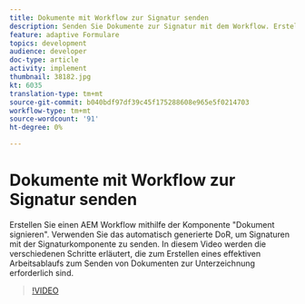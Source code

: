 ```yaml
---
title: Dokumente mit Workflow zur Signatur senden
description: Senden Sie Dokumente zur Signatur mit dem Workflow. Erstellen Sie einen AEM Workflow mithilfe der Komponente "Dokument signieren". Verwenden Sie das automatisch generierte DoR, um Signaturen mit der Signaturkomponente zu senden. In diesem Video werden die verschiedenen Schritte erläutert, die zum Erstellen eines effektiven Arbeitsablaufs zum Senden von Dokumenten zur Unterzeichnung erforderlich sind.
feature: adaptive Formulare
topics: development
audience: developer
doc-type: article
activity: implement
thumbnail: 38182.jpg
kt: 6035
translation-type: tm+mt
source-git-commit: b040bdf97df39c45f175288608e965e5f0214703
workflow-type: tm+mt
source-wordcount: '91'
ht-degree: 0%

---
```


# Dokumente mit Workflow zur Signatur senden

Erstellen Sie einen AEM Workflow mithilfe der Komponente &quot;Dokument signieren&quot;. Verwenden Sie das automatisch generierte DoR, um Signaturen mit der Signaturkomponente zu senden.
In diesem Video werden die verschiedenen Schritte erläutert, die zum Erstellen eines effektiven Arbeitsablaufs zum Senden von Dokumenten zur Unterzeichnung erforderlich sind.

>[!VIDEO](https://video.tv.adobe.com/v/38182/?quality=9&learn=on)